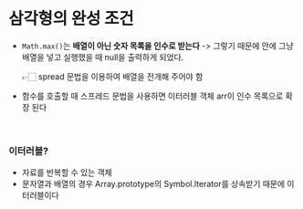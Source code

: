 # 삼각형의 완성 조건
- `Math.max()`는 **배열이 아닌 숫자 목록을 인수로 받는다**
-> 그렇기 때문에 안에 그냥 배열을 넣고 실행했을 때 null을 출력하게 되었다.

    👉🏻 spread 문법을 이용하여 배열을 전개해 주어야 함

- 함수를 호출할 때 스프레드 문법을 사용하면 이터러블 객체 arr이 인수 목록으로 확장 된다

<br>

### 이터러블?
- 자료를 반복할 수 있는 객체 
- 문자열과 배열의 경우 Array.prototype의 Symbol.lterator를 상속받기 때문에 이터러블이다
